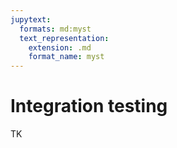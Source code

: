 ```yaml
---
jupytext:
  formats: md:myst
  text_representation:
    extension: .md
    format_name: myst
---
```


# Integration testing

TK